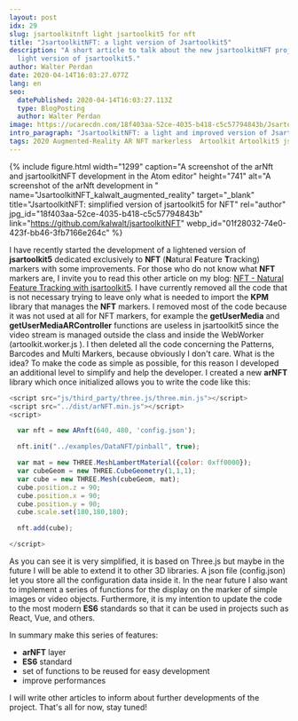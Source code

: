 ```yaml
---
layout: post
idx: 29
slug: jsartoolkitnft light jsartoolkit5 for nft
title: "JsartoolkitNFT: a light version of Jsartoolkit5"
description: "A short article to talk about the new jsartoolkitNFT project: a
  light version of jsartoolkit5."
author: Walter Perdan
date: 2020-04-14T16:03:27.077Z
lang: en
seo:
  datePublished: 2020-04-14T16:03:27.113Z
  type: BlogPosting
  author: Walter Perdan
image: https://ucarecdn.com/18f403aa-52ce-4035-b418-c5c57794843b/JsartoolkitNFT_kalwalt_augmented_reality.jpg
intro_paragraph: "JsartoolkitNFT: a light and improved version of Jsartoolkit5"
tags: 2020 Augmented-Reality AR NFT markerless  Artoolkit Artoolkit5 jsartookit5
---
```

{% include figure.html width="1299" caption="A screenshot of the arNft and jsartoolkitNFT development in the Atom editor" height="741" alt="A screenshot of the arNft development in " name="JsartoolkitNFT_kalwalt_augmented_reality" target="_blank" title="JsartoolkitNFT: simplified version of jsartoolkit5 for NFT" rel="author" jpg_id="18f403aa-52ce-4035-b418-c5c57794843b" link="https://github.com/kalwalt/jsartoolkitNFT" webp_id="01f28032-74e0-423f-bb46-3fb7166e264c" %}

I have recently started the development of a lightened version of **jsartoolkit5** dedicated exclusively to **NFT** (**N**atural **F**eature **T**racking) markers with some improvements. For those who do not know what **NFT** markers are, I invite you to read this other article on my blog: [NFT - Natural Feature Tracking with jsartoolkit5](https://kalwaltart.com/blog/2020/01/21/nft-natural-feature-tracking-with-jsartoolkit5/). I have currently removed all the code that is not necessary trying to leave only what is needed to import the **KPM** library that manages the **NFT** markers. I removed most of the code because it was not used at all for NFT markers, for example the **getUserMedia** and **getUserMediaARController** functions are useless in jsartoolkit5 since the video stream is managed outside the class and inside the WebWorker (artoolkit.worker.js ). I then deleted all the code concerning the Patterns, Barcodes and Multi Markers, because obviously I don't care. What is the idea? To make the code as simple as possible, for this reason I developed an additional level to simplify and help the developer. I created a new **arNFT** library which once initialized allows you to write the code like this:



```javascript
<script src="js/third_party/three.js/three.min.js"></script>
<script src="../dist/arNFT.min.js"></script>
<script>

  var nft = new ARnft(640, 480, 'config.json');

  nft.init("../examples/DataNFT/pinball", true);

  var mat = new THREE.MeshLambertMaterial({color: 0xff0000});
  var cubeGeom = new THREE.CubeGeometry(1,1,1);
  var cube = new THREE.Mesh(cubeGeom, mat);
  cube.position.z = 90;
  cube.position.x = 90;
  cube.position.y = 90;
  cube.scale.set(180,180,180);

  nft.add(cube);

</script>
```

As you can see it is very simplified, it is based on Three.js but maybe in the future I will be able to extend it to other 3D libraries. A json file (config.json) let you store all the configuration data inside it.  In the near future I also want to implement a series of functions for the display on the marker of simple images or video objects. Furthermore, it is my intention to update the code to the most modern **ES6** standards so that it can be used in projects such as React, Vue, and others. 

In summary make this series of features:

* **arNFT** layer
* **ES6** standard
* set of functions to be reused for easy development
* improve performances

I will write other articles to inform about further developments of the project. That's all for now, stay tuned!